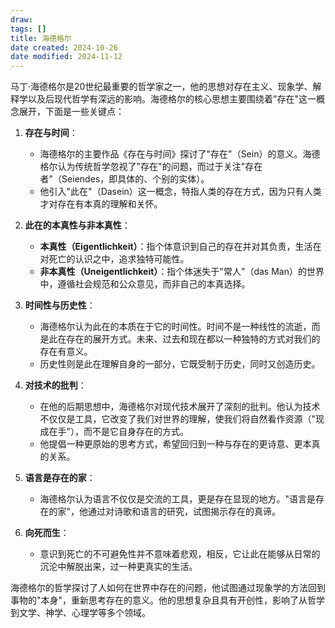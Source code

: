 ```yaml
---
draw:
tags: []
title: 海德格尔
date created: 2024-10-26
date modified: 2024-11-12
---
```


马丁·海德格尔是20世纪最重要的哲学家之一，他的思想对存在主义、现象学、解释学以及后现代哲学有深远的影响。海德格尔的核心思想主要围绕着"存在"这一概念展开，下面是一些关键点：

1. **存在与时间**：
   - 海德格尔的主要作品《存在与时间》探讨了"存在"（Sein）的意义。海德格尔认为传统哲学忽视了"存在"的问题，而过于关注"存在者"（Seiendes，即具体的、个别的实体）。
   - 他引入"此在"（Dasein）这一概念，特指人类的存在方式，因为只有人类才对存在有本真的理解和关怀。

2. **此在的本真性与非本真性**：
   - **本真性（Eigentlichkeit）**：指个体意识到自己的存在并对其负责，生活在对死亡的认识之中，追求独特可能性。
   - **非本真性（Uneigentlichkeit）**：指个体迷失于"常人"（das Man）的世界中，遵循社会规范和公众意见，而非自己的本真选择。

3. **时间性与历史性**：
   - 海德格尔认为此在的本质在于它的时间性。时间不是一种线性的流逝，而是此在存在的展开方式。未来、过去和现在都以一种独特的方式对我们的存在有意义。
   - 历史性则是此在理解自身的一部分，它既受制于历史，同时又创造历史。

4. **对技术的批判**：
   - 在他的后期思想中，海德格尔对现代技术展开了深刻的批判。他认为技术不仅仅是工具，它改变了我们对世界的理解，使我们将自然看作资源（"现成在手"），而不是它自身存在的方式。
   - 他提倡一种更原始的思考方式，希望回归到一种与存在的更诗意、更本真的关系。

5. **语言是存在的家**：
   - 海德格尔认为语言不仅仅是交流的工具，更是存在显现的地方。"语言是存在的家"，他通过对诗歌和语言的研究，试图揭示存在的真谛。

6. **向死而生**：
   - 意识到死亡的不可避免性并不意味着悲观，相反，它让此在能够从日常的沉沦中解脱出来，过一种更真实的生活。

海德格尔的哲学探讨了人如何在世界中存在的问题，他试图通过现象学的方法回到事物的"本身"，重新思考存在的意义。他的思想复杂且具有开创性，影响了从哲学到文学、神学、心理学等多个领域。
